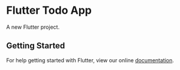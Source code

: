 # Flutter Todo App

A new Flutter project.

## Getting Started

For help getting started with Flutter, view our online
[documentation](https://flutter.io/).
